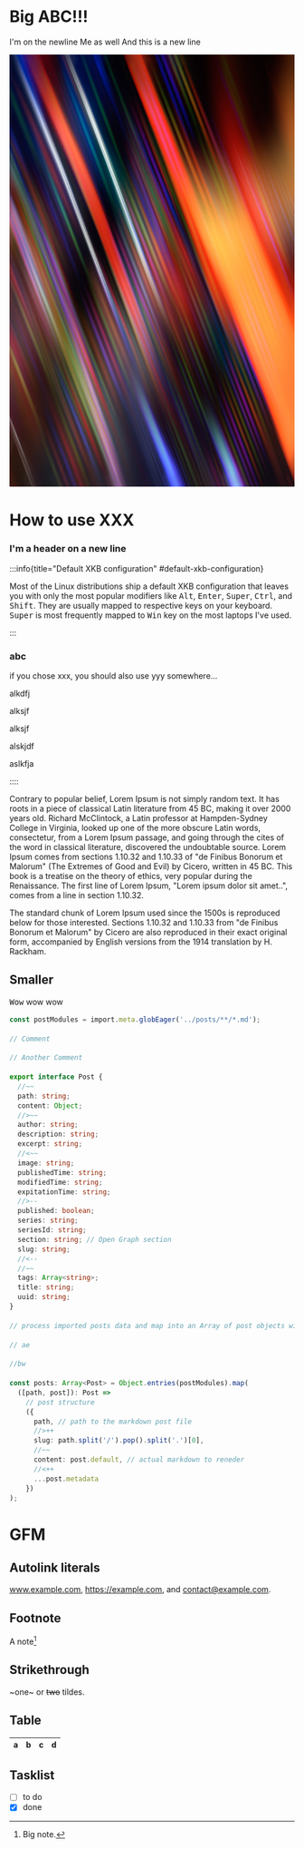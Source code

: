 <script>
</script>

# Big ABC!!!

I'm on the newline
Me as well
And this is a new line

![arty](/src/routes/about/pattern.jpg)

# How to use XXX

### I'm a header on a new line

:::info{title="Default XKB configuration" #default-xkb-configuration}

Most of the Linux distributions ship a default XKB configuration that leaves you with only the most popular modifiers like <kbd>Alt</kbd>, <kbd>Enter</kbd>, <kbd>Super</kbd>, <kbd>Ctrl</kbd>, and <kbd>Shift</kbd>. They are usually mapped to respective keys on your keyboard. <kbd>Super</kbd> is most frequently mapped to <kbd>Win</kbd> key on the most laptops I've used.

:::

### abc

if you chose xxx, you should also use yyy somewhere…

alkdfj

alksjf

alksjf

alskjdf

aslkfja

::::

Contrary to popular belief, Lorem Ipsum is not simply random text. It has roots in a piece of classical Latin literature from 45 BC, making it over 2000 years old. Richard McClintock, a Latin professor at Hampden-Sydney College in Virginia, looked up one of the more obscure Latin words, consectetur, from a Lorem Ipsum passage, and going through the cites of the word in classical literature, discovered the undoubtable source. Lorem Ipsum comes from sections 1.10.32 and 1.10.33 of "de Finibus Bonorum et Malorum" (The Extremes of Good and Evil) by Cicero, written in 45 BC. This book is a treatise on the theory of ethics, very popular during the Renaissance. The first line of Lorem Ipsum, "Lorem ipsum dolor sit amet..", comes from a line in section 1.10.32.

The standard chunk of Lorem Ipsum used since the 1500s is reproduced below for those interested. Sections 1.10.32 and 1.10.33 from "de Finibus Bonorum et Malorum" by Cicero are also reproduced in their exact original form, accompanied by English versions from the 1914 translation by H. Rackham.

## Smaller

<kbd class="key">Wow</kbd> wow wow

```ts
const postModules = import.meta.globEager('../posts/**/*.md');

// Comment

// Another Comment

export interface Post {
  //~~
  path: string;
  content: Object;
  //>~~
  author: string;
  description: string;
  excerpt: string;
  //<~~
  image: string;
  publishedTime: string;
  modifiedTime: string;
  expitationTime: string;
  //>--
  published: boolean;
  series: string;
  seriesId: string;
  section: string; // Open Graph section
  slug: string;
  //<--
  //~~
  tags: Array<string>;
  title: string;
  uuid: string;
}

// process imported posts data and map into an Array of post objects with semantical structure

// ae

//bw

const posts: Array<Post> = Object.entries(postModules).map(
  ([path, post]): Post =>
    // post structure
    ({
      path, // path to the markdown post file
      //>++
      slug: path.split('/').pop().split('.')[0],
      //~~
      content: post.default, // actual markdown to reneder
      //<++
      ...post.metadata
    })
);
```

# GFM

## Autolink literals

www.example.com, https://example.com, and contact@example.com.

## Footnote

A note[^1]

[^1]: Big note.

## Strikethrough

~one~ or ~~two~~ tildes.

## Table

| a   | b   |   c |  d  |
| --- | :-- | --: | :-: |

## Tasklist

- [ ] to do
- [x] done
